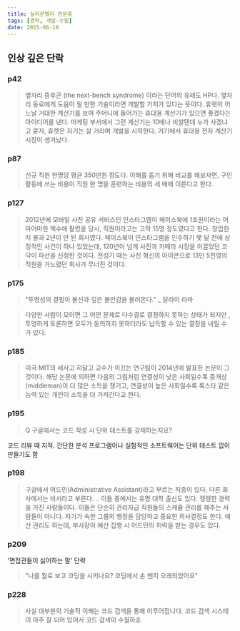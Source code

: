 ```yaml
---
title: 실리콘밸리 견문록
tags: [경력, 개발-수필]
date: 2015-06-18
---
```


## 인상 깊은 단락

### p42
> 옆자리 증후군 (the next-bench syndrome) 이라는 단어의 유래도 HP다. 옆자리 동료에게 도움이 될 만한 기술이라면 개발할 가치가 있다는 뜻이다. 휴렛이 어느날 거대한 계산기를 보며 주머니에 들어가는 휴대용 계산기가 있으면 좋겠다는 아이디어를 낸다. 마케팅 부서에서 그런 계산기는 10배나 비쌀텐데 누가 사겠냐고 묻자, 휴렛은 자기는 살 거라며 개발을 시작한다. 거기에서 휴대용 전자 계산기 시장이 생겨났다.

### p87
> 신규 직원 한명당 평균 350만원 정도다. 이해를 돕기 위해 비교를 해보자면, 구인활동에 쓰는 비용이 직원 한 명을 훈련하는 비용의 세 배에 이른다고 한다.

### p127
> 2012년에 모바일 사진 공유 서비스인 인스타그램이 페이스북에 1조원이라는 어마어마한 액수에 팔렸을 당시, 직원이라고는 고작 15명 정도였다고 한다. 창업한지 불과 2년이 안 된 회사였다. 페이스북이 인스타그램을 인수하기 몇 달 전에 상징적인 사건이 하나 있었는데, 120년이 넘게 사진과 카메라 시장을 이끌었던 코닥이 파산을 신청한 것이다. 전성기 때는 사진 혁신의 아이콘으로 13만 5천명의 직원을 거느렸던 회사가 무너진 것이다.

### p175
> "투명성의 결핍이 불신과 깊은 불안감을 불러온다." _ 달라이 라마

> 다양한 사람이 모이면 그 어떤 문제로 다수결로 결정하지 못하는 상태가 되지만 , 투명하게 토론하면 모두가 동의하지 못하더라도 납득할 수 있는 결정을 내릴 수가 있다.

### p185
> 미국 MIT의 세사고 히달고 교수가 이끄는 연구팀이 2014년에 발표한 논문이 그것이다. 해당 논문에 의하면 다음의 그림처럼 연결성이 낮은 사회일수록 중개상(middleman)이 더 많은 소득을 챙기고, 연결성이 높은 사회일수록 록스타 같은 능력 있는 개인이 소득을 더 가져간다고 한다.

### p195
> Q 구글에서는 코드 작성 시 단위 테스트를 강제하는지요?

코드 리뷰 때 지적. 간단한 분석 프로그램이나 실험적인 소프트웨어는 단위 테스트 없이 만들기도 함

### p198
> 구글에서 어드민(Administrative Assistant)라고 부르는 직종이 있다. 다른 회사에서는 비서라고 부른다. .. 이들 중에서는 유명 대학 출신도 있다. 쟁쟁한 경력을 가진 사람들이다. 이들은 단순히 관리자급 직원들의 스케쥴 관리를 해주는 사람들이 아니다. 자기가 속한 그룹의 행정을 담당하고 중요한 의사결정도 한다. 예산 관리도 하는데, 부사장이 예산 집행 시 어드민의 허락을 받는 경우도 있다.

### p209
'면접관들이 싫어하는 말' 단략

> "나를 뭘로 보고 코딩을 시키나요? 코딩에서 손 뗀지 오래되었어요"

### p228
> 사실 대부분의 기술적 이해는 코드 검색을 통해 이루어집니다. 코드 검색 시스테이 아주 잘 되어 있어서 코드 검색이 수월하죠
